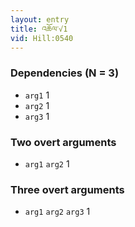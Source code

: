 ```yaml
---
layout: entry
title: འཆོལ་√1
vid: Hill:0540
---
```

### Dependencies (N = 3)
* `arg1` 1
* `arg2` 1
* `arg3` 1


### Two overt arguments
* `arg1` `arg2` 1


### Three overt arguments
* `arg1` `arg2` `arg3` 1
